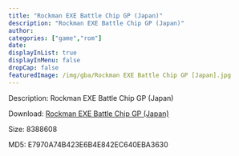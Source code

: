 ```yaml
---
title: "Rockman EXE Battle Chip GP (Japan)"
description: "Rockman EXE Battle Chip GP (Japan)"
author: 
categories: ["game","rom"]
date: 
displayInList: true
displayInMenu: false
dropCap: false
featuredImage: /img/gba/Rockman EXE Battle Chip GP [Japan].jpg
---
```


Description: Rockman EXE Battle Chip GP (Japan)

Download: <a style="text-decoration:underline;" href="https://mega.nz/#!7KZghKpJ!TJsxSFfxfsB2bGtatgk9NIstoTzYrO60Otxc5wVVoU8" target = "_blank" rel = "nofollow" > Rockman EXE Battle Chip GP (Japan)</a>

Size: 8388608

MD5: E7970A74B423E6B4E842EC640EBA3630

